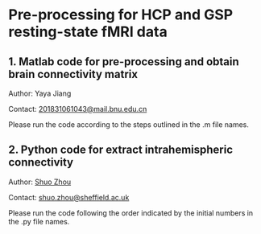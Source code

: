 # Pre-processing for HCP and GSP resting-state fMRI data

## 1. Matlab code for pre-processing and obtain brain connectivity matrix

Author: Yaya Jiang

Contact: <201831061043@mail.bnu.edu.cn>

Please run the code according to the steps outlined in the .m file names.

## 2. Python code for extract intrahemispheric connectivity

Author: [Shuo Zhou](https://github.com/shuo-zhou)

Contact: <shuo.zhou@sheffield.ac.uk>

Please run the code following the order indicated by the initial numbers in the .py file names.
